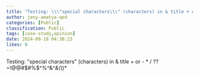 ```yaml
---
title: "Testing: \\\"special characters\\\" (characters) in & title + or - * / ?? ~!@@#$#%$^%^&^*&(*()*"
author: jeny-amatya-qed
categories: [Public]
classification: Public
tags: [case-study,opinion]
date: 2024-09-18 04:38:23 
likes: 0
---
```


Testing: \"special characters\" (characters) in & title + or - * / ?? ~!@@#$#%$^%^&^*&(*()*